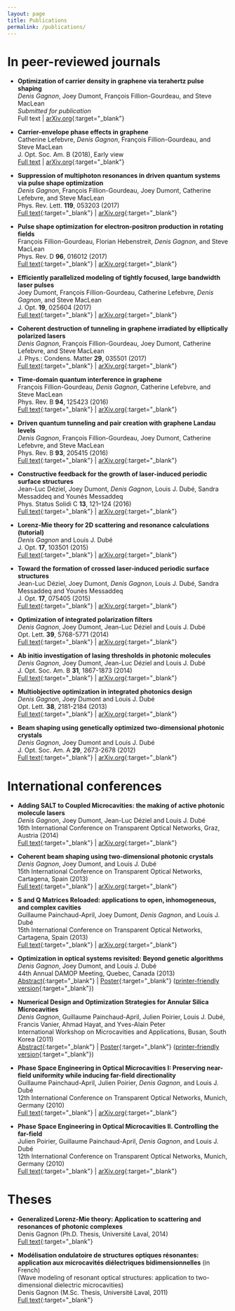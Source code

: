 ```yaml
---
layout: page
title: Publications
permalink: /publications/
--- 
```


In peer-reviewed journals
=============
* **Optimization of carrier density in graphene via terahertz pulse shaping** <br>
*Denis Gagnon*, Joey Dumont, François Fillion-Gourdeau, and Steve MacLean <br>
*Submitted for publication* <br>
Full text |
[arXiv.org](https://arxiv.org/abs/1710.09889){:target="_blank"}

* **Carrier-envelope phase effects in graphene** <br>
Catherine Lefebvre, *Denis Gagnon*, François Fillion-Gourdeau, and Steve MacLean  <br>
J. Opt. Soc. Am. B (2018), Early view <br>
[Full text](https://www.osapublishing.org/josab/upcoming_pdf.cfm?id=309178) |
[arXiv.org](https://arxiv.org/abs/1706.00055){:target="_blank"}

* **Suppression of multiphoton resonances in driven quantum systems via pulse shape optimization** <br>
*Denis Gagnon*, François Fillion-Gourdeau, Joey Dumont, Catherine Lefebvre, and Steve MacLean  <br>
Phys. Rev. Lett. **119**, 053203 (2017) <br>
[Full text](https://journals.aps.org/prl/abstract/10.1103/PhysRevLett.119.053203){:target="_blank"} |
[arXiv.org](https://arxiv.org/abs/1703.04165){:target="_blank"}

* **Pulse shape optimization for electron-positron production in rotating fields** <br>
François Fillion-Gourdeau, Florian Hebenstreit, *Denis Gagnon*, and Steve MacLean <br>
Phys. Rev. D **96**, 016012 (2017) <br>
[Full text](https://journals.aps.org/prd/abstract/10.1103/PhysRevD.96.016012){:target="_blank"} |
[arXiv.org](https://arxiv.org/abs/1704.08919){:target="_blank"}

* **Efficiently parallelized modeling of tightly focused, large bandwidth laser pulses** <br>
Joey Dumont, François Fillion-Gourdeau, Catherine Lefebvre, *Denis Gagnon*, and Steve MacLean  <br>
 J. Opt. **19**, 025604 (2017) <br>
[Full text](http://iopscience.iop.org/article/10.1088/2040-8986/aa52e9){:target="_blank"} |
[arXiv.org](https://arxiv.org/abs/1609.08146){:target="_blank"}

* **Coherent destruction of tunneling in graphene irradiated by elliptically polarized lasers** <br>
*Denis Gagnon*, François Fillion-Gourdeau, Joey Dumont, Catherine Lefebvre, and Steve MacLean  <br>
J. Phys.: Condens. Matter **29**, 035501 (2017) <br>
[Full text](http://iopscience.iop.org/article/10.1088/0953-8984/29/3/035501){:target="_blank"} |
[arXiv.org](https://arxiv.org/abs/1609.02821){:target="_blank"}

* **Time-domain quantum interference in graphene** <br>
François Fillion-Gourdeau, *Denis Gagnon*, Catherine Lefebvre, and Steve MacLean <br>
Phys. Rev. B **94**, 125423 (2016) <br>
[Full text](http://journals.aps.org/prb/abstract/10.1103/PhysRevB.94.125423){:target="_blank"} |
[arXiv.org](http://arxiv.org/abs/1607.02055){:target="_blank"}

* **Driven quantum tunneling and pair creation with graphene Landau levels** <br>
*Denis Gagnon*, François Fillion-Gourdeau, Joey Dumont, Catherine Lefebvre, and Steve MacLean <br>
Phys. Rev. B **93**, 205415 (2016) <br>
[Full text](http://journals.aps.org/prb/abstract/10.1103/PhysRevB.93.205415){:target="_blank"} |
[arXiv.org](http://arxiv.org/abs/1606.05663){:target="_blank"}

* **Constructive feedback for the growth of laser-induced periodic surface structures** <br>
Jean-Luc Déziel, Joey Dumont, *Denis Gagnon*, Louis J. Dubé, Sandra Messaddeq and Younès Messaddeq <br>
Phys. Status Solidi C **13**, 121–124 (2016) <br>
[Full text](http://onlinelibrary.wiley.com/doi/10.1002/pssc.201510146/abstract){:target="_blank"} |
[arXiv.org](http://arxiv.org/abs/1507.02490){:target="_blank"}

* **Lorenz-Mie theory for 2D scattering and resonance calculations (tutorial)** <br>
*Denis Gagnon* and Louis J. Dubé <br>
J. Opt. **17**, 103501 (2015) <br>
[Full text](http://dx.doi.org/10.1088/2040-8978/17/10/103501){:target="_blank"} |
[arXiv.org](http://arxiv.org/abs/1505.07691){:target="_blank"}

* **Toward the formation of crossed laser-induced periodic surface structures** <br>
Jean-Luc Déziel, Joey Dumont, *Denis Gagnon*, Louis J. Dubé, Sandra Messaddeq and Younès Messaddeq <br>
J. Opt. **17**, 075405 (2015) <br>
[Full text](http://dx.doi.org/10.1088/2040-8978/17/7/075405){:target="_blank"} |
[arXiv.org](http://arxiv.org/abs/1410.0583){:target="_blank"}

* **Optimization of integrated polarization filters** <br>
*Denis Gagnon*, Joey Dumont, Jean-Luc Déziel and Louis J. Dubé <br>
Opt. Lett. **39**, 5768-5771 (2014) <br>
[Full text](http://dx.doi.org/10.1364/OL.39.005768){:target="_blank"} | 
[arXiv.org](http://arxiv.org/abs/1407.7401){:target="_blank"}

* **Ab initio investigation of lasing thresholds in photonic molecules** <br>
*Denis Gagnon*, Joey Dumont, Jean-Luc Déziel and Louis J. Dubé <br>
J. Opt. Soc. Am. B **31**, 1867-1873 (2014) <br>
[Full text](http://dx.doi.org/10.1364/JOSAB.31.001867){:target="_blank"} | 
[arXiv.org](http://arxiv.org/abs/1401.7305){:target="_blank"}

* **Multiobjective optimization in integrated photonics design** <br>
*Denis Gagnon*, Joey Dumont and Louis J. Dubé <br>
Opt. Lett. **38**, 2181-2184 (2013) <br>
[Full text](http://dx.doi.org/10.1364/OL.38.002181){:target="_blank"} | 
[arXiv.org](http://arxiv.org/abs/1305.5455){:target="_blank"}

* **Beam shaping using genetically optimized two-dimensional photonic crystals** <br>
*Denis Gagnon*, Joey Dumont and Louis J. Dubé <br>
J. Opt. Soc. Am. A **29**, 2673-2678 (2012) <br>
[Full text](http://dx.doi.org/10.1364/JOSAA.29.002673){:target="_blank"} | 
[arXiv.org](http://arxiv.org/abs/1204.5380){:target="_blank"}

International conferences
=============
* **Adding SALT to Coupled Microcavities: the making of active photonic molecule lasers** <br>
*Denis Gagnon*, Joey Dumont, Jean-Luc Déziel and Louis J. Dubé <br>
16th International Conference on Transparent Optical Networks, Graz, Austria (2014) <br>
[Full text](http://dx.doi.org/10.1109/ICTON.2014.6876299){:target="_blank"} | 
[arXiv.org](http://arxiv.org/abs/1405.0168){:target="_blank"}

* **Coherent beam shaping using two-dimensional photonic crystals** <br>
*Denis Gagnon*, Joey Dumont, and Louis J. Dubé <br>
15th International Conference on Transparent Optical Networks, Cartagena, Spain (2013) <br>
[Full text](http://dx.doi.org/10.1109/ICTON.2013.6602751){:target="_blank"} | 
[arXiv.org](http://arxiv.org/abs/1305.0193){:target="_blank"}

* **S and Q Matrices Reloaded: applications to open, inhomogeneous, and complex cavities** <br>
Guillaume Painchaud-April, Joey Dumont, *Denis Gagnon*, and Louis J. Dubé  <br>
15th International Conference on Transparent Optical Networks, Cartagena, Spain (2013) <br>
[Full text](http://dx.doi.org/10.1109/ICTON.2013.6602811){:target="_blank"} | 
[arXiv.org](http://arxiv.org/abs/1305.0473){:target="_blank"}

* **Optimization in optical systems revisited: Beyond genetic algorithms** <br>
*Denis Gagnon*, Joey Dumont, and Louis J. Dubé <br>
44th Annual DAMOP Meeting, Quebec, Canada (2013) <br>
[Abstract](http://www.dynamica.phy.ulaval.ca/fileadmin/abs/damop2013_abstract_dg.pdf){:target="_blank"} | 
[Poster](http://www.dynamica.phy.ulaval.ca/fileadmin/posters/damop2013_dgagnon_poster.pdf){:target="_blank"}
([printer-friendly version](http://www.dynamica.phy.ulaval.ca/fileadmin/posters/damop2013_dgagnon_handout.pdf){:target="_blank"})

* **Numerical Design and Optimization Strategies for Annular Silica Microcavities** <br>
*Denis Gagnon*, Guillaume Painchaud-April, Julien Poirier, Louis J. Dubé, Francis Vanier, Ahmad Hayat, and Yves-Alain Peter <br>
International Workshop on Microcavities and Applications, Busan, South Korea (2011) <br>
[Abstract](http://www.dynamica.phy.ulaval.ca/fileadmin/abs/woma2011_abstract_gagnon.pdf){:target="_blank"} | 
[Poster](http://www.dynamica.phy.ulaval.ca/fileadmin/posters/woma2011_poster_gagnon.pdf){:target="_blank"}
([printer-friendly version](http://www.dynamica.phy.ulaval.ca/fileadmin/posters/woma2011_poster_gagnon_blanc.pdf){:target="_blank"})

* **Phase Space Engineering in Optical Microcavities I: Preserving near-field uniformity while inducing far-field directionality** <br>
Guillaume Painchaud-April, Julien Poirier, *Denis Gagnon*, and Louis J. Dubé <br>
12th International Conference on Transparent Optical Networks, Munich, Germany (2010) <br>
[Full text](http://dx.doi.org/10.1109/ICTON.2010.5548943){:target="_blank"} | 
[arXiv.org](http://arxiv.org/abs/1005.1092){:target="_blank"}

* **Phase Space Engineering in Optical Microcavities II. Controlling the far-field** <br>
Julien Poirier, Guillaume Painchaud-April, *Denis Gagnon*, and Louis J. Dubé <br>
12th International Conference on Transparent Optical Networks, Munich, Germany (2010) <br>
[Full text](http://dx.doi.org/10.1109/ICTON.2010.5549310){:target="_blank"} | 
[arXiv.org](http://arxiv.org/abs/1005.1093){:target="_blank"}


Theses
=============
* **Generalized Lorenz-Mie theory: Application to scattering and resonances of photonic complexes** <br>
Denis Gagnon (Ph.D. Thesis, Université Laval, 2014) <br>
[Full text](http://www.dynamica.phy.ulaval.ca/fileadmin/theses/gagnon14_thesis.pdf){:target="_blank"}

* **Modélisation ondulatoire de structures optiques résonantes: application aux microcavités diélectriques bidimensionnelles** (in French) <br>
(Wave modeling of resonant optical structures: application to two-dimensional dielectric microcavities) <br>
Denis Gagnon (M.Sc. Thesis, Université Laval, 2011) <br>
[Full text](http://www.dynamica.phy.ulaval.ca/fileadmin/theses/gagnon11_master.pdf){:target="_blank"}
